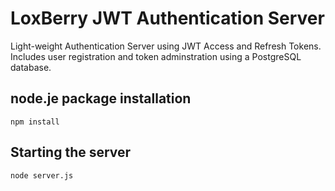 # LoxBerry JWT Authentication Server

Light-weight Authentication Server using JWT Access and Refresh Tokens. Includes user registration and token adminstration using a PostgreSQL database.

## node.je package installation
```
npm install
```

## Starting the server
```
node server.js
```

